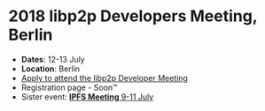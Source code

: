 # 2018 libp2p Developers Meeting, Berlin

- **Dates**: 12-13 July 
- **Location**: Berlin
- [Apply to attend the libp2p Developer Meeting](https://goo.gl/forms/8YpFQ7D00s5gC3hw2)
- Registration page - Soon™
- Sister event: [**IPFS Meeting** 9-11 July](https://github.com/ipfs/developer-meetings)
